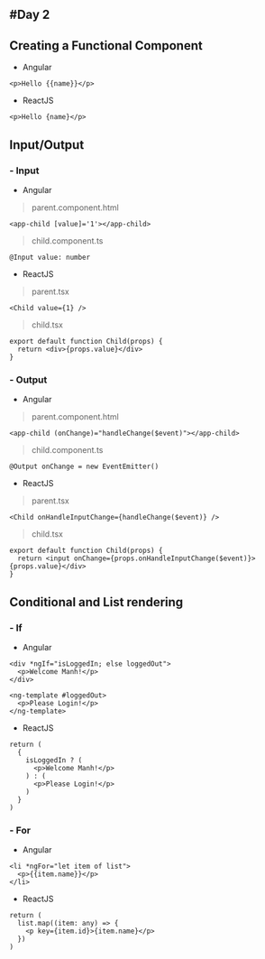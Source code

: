 #Day 2
---
## Creating a Functional Component
- Angular
```
<p>Hello {{name}}</p>
```
- ReactJS
```
<p>Hello {name}</p>
```

## Input/Output
### - Input
- Angular
> parent.component.html
```
<app-child [value]='1'></app-child>
```
> child.component.ts
```
@Input value: number
```
- ReactJS
> parent.tsx
```
<Child value={1} />
```
> child.tsx
```
export default function Child(props) {
  return <div>{props.value}</div>
}
```
### - Output
- Angular
> parent.component.html
```
<app-child (onChange)="handleChange($event)"></app-child>
```
> child.component.ts
```
@Output onChange = new EventEmitter()
```
- ReactJS
> parent.tsx
```
<Child onHandleInputChange={handleChange($event)} /> 
```
> child.tsx
```
export default function Child(props) {
  return <input onChange={props.onHandleInputChange($event)}>{props.value}</div>
}
```

## Conditional and List rendering
### - If
- Angular
```
<div *ngIf="isLoggedIn; else loggedOut">
  <p>Welcome Manh!</p>
</div>

<ng-template #loggedOut>
  <p>Please Login!</p>
</ng-template>
```

- ReactJS

```
return (
  {
    isLoggedIn ? (
      <p>Welcome Manh!</p>
    ) : (
      <p>Please Login!</p>
    )
  }
)
```

### - For
- Angular
```
<li *ngFor="let item of list">
  <p>{{item.name}}</p>
</li>
```

- ReactJS
```
return (
  list.map((item: any) => {
    <p key={item.id}>{item.name}</p>
  })
)
```